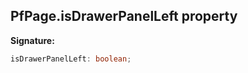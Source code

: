 ## PfPage.isDrawerPanelLeft property

**Signature:**

```typescript
isDrawerPanelLeft: boolean;
```
